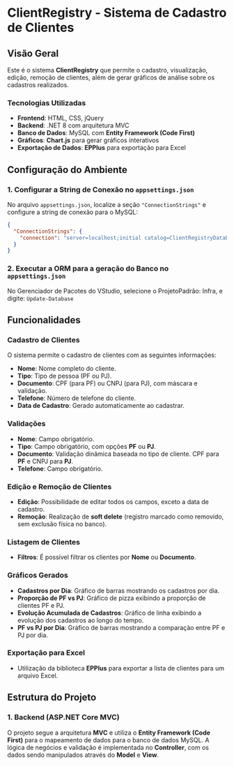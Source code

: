 # ClientRegistry - Sistema de Cadastro de Clientes

## Visão Geral

Este é o sistema **ClientRegistry** que permite o cadastro, visualização, edição, remoção de clientes, além de gerar gráficos de análise sobre os cadastros realizados. 

### Tecnologias Utilizadas

- **Frontend**: HTML, CSS, jQuery
- **Backend**: .NET 8 com arquitetura MVC
- **Banco de Dados**: MySQL com **Entity Framework (Code First)**
- **Gráficos**: **Chart.js** para gerar gráficos interativos
- **Exportação de Dados**: **EPPlus** para exportação para Excel

## Configuração do Ambiente

### 1. Configurar a String de Conexão no `appsettings.json`

No arquivo `appsettings.json`, localize a seção `"ConnectionStrings"` e configure a string de conexão para o MySQL:

```json
{
  "ConnectionStrings": {
    "connection": "server=localhost;initial catalog=ClientRegistryDataBase;uid=*admin*;pwd=*admin*;"
  }
}
```

### 2. Executar a ORM para a geração do Banco no `appsettings.json`

No Gerenciador de Pacotes do VStudio, selecione o ProjetoPadrão: Infra, e digite: `Update-Database`

## Funcionalidades

### Cadastro de Clientes

O sistema permite o cadastro de clientes com as seguintes informações:
- **Nome**: Nome completo do cliente.
- **Tipo**: Tipo de pessoa (PF ou PJ).
- **Documento**: CPF (para PF) ou CNPJ (para PJ), com máscara e validação.
- **Telefone**: Número de telefone do cliente.
- **Data de Cadastro**: Gerado automaticamente ao cadastrar.

### Validações
- **Nome**: Campo obrigatório.
- **Tipo**: Campo obrigatório, com opções **PF** ou **PJ**.
- **Documento**: Validação dinâmica baseada no tipo de cliente. CPF para **PF** e CNPJ para **PJ**.
- **Telefone**: Campo obrigatório.

### Edição e Remoção de Clientes

- **Edição**: Possibilidade de editar todos os campos, exceto a data de cadastro.
- **Remoção**: Realização de **soft delete** (registro marcado como removido, sem exclusão física no banco).

### Listagem de Clientes

- **Filtros**: É possível filtrar os clientes por **Nome** ou **Documento**.

### Gráficos Gerados

- **Cadastros por Dia**: Gráfico de barras mostrando os cadastros por dia.
- **Proporção de PF vs PJ**: Gráfico de pizza exibindo a proporção de clientes PF e PJ.
- **Evolução Acumulada de Cadastros**: Gráfico de linha exibindo a evolução dos cadastros ao longo do tempo.
- **PF vs PJ por Dia**: Gráfico de barras mostrando a comparação entre PF e PJ por dia.

### Exportação para Excel

- Utilização da biblioteca **EPPlus** para exportar a lista de clientes para um arquivo Excel.

## Estrutura do Projeto

### 1. **Backend (ASP.NET Core MVC)**

O projeto segue a arquitetura **MVC** e utiliza o **Entity Framework (Code First)** para o mapeamento de dados para o banco de dados MySQL. A lógica de negócios e validação é implementada no **Controller**, com os dados sendo manipulados através do **Model** e **View**.

